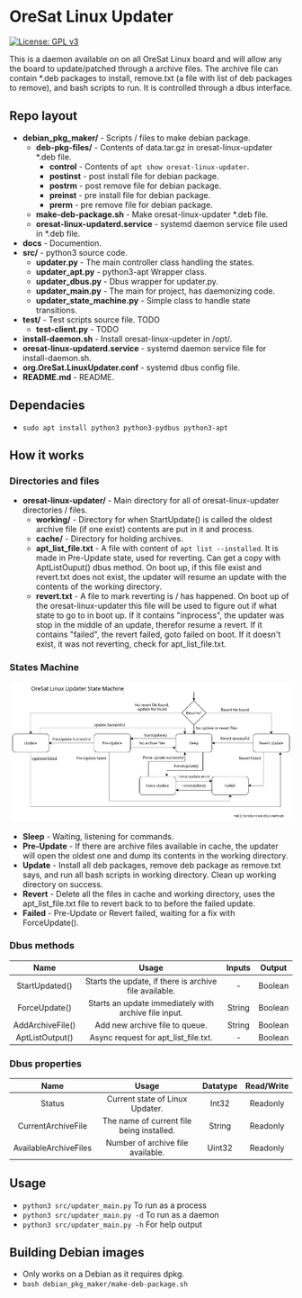 # OreSat Linux Updater
[![License: GPL v3](https://img.shields.io/badge/License-GPL%20v3-blue.svg)](https://www.gnu.org/licenses/gpl-3.0)

This is a daemon available on on all OreSat Linux board and will allow any the board to update/patched through a archive files.
The archive file can contain *.deb packages to install, remove.txt (a file with list of deb packages to remove), and bash scripts to run.
It is controlled through a dbus interface.

## Repo layout
- **debian_pkg_maker/** - Scripts / files to make debian package.
    - **deb-pkg-files/** - Contents of data.tar.gz in oresat-linux-updater *.deb file.
        - **control** - Contents of `apt show oresat-linux-updater`.
        - **postinst** - post install file for debian package.
        - **postrm** -  post remove file for debian package.
        - **preinst** - pre install file for debian package.
        - **prerm** - pre remove file for debian package.
    - **make-deb-package.sh** - Make oresat-linux-updater *.deb file.
    - **oresat-linux-updaterd.service** - systemd daemon service file used in *.deb file.
- **docs** - Documention.
- **src/** - python3 source code.
    - **updater.py** - The main controller class handling the states.
    - **updater_apt.py** - python3-apt Wrapper class.
    - **updater_dbus.py** - Dbus wrapper for updater.py.
    - **updater_main.py** - The main for project, has daemonizing code.
    - **updater_state_machine.py** - Simple class to handle state transitions.
- **test/** - Test scripts source file. TODO
    - **test-client.py** - TODO
- **install-daemon.sh** - Install oresat-linux-updeter in /opt/.
- **oresat-linux-updaterd.service** - systemd daemon service file for install-daemon.sh.
- **org.OreSat.LinuxUpdater.conf** - systemd dbus config file.
- **README.md** - README.

## Dependacies
- `sudo apt install python3 python3-pydbus python3-apt`

## How it works
### Directories and files
- **oresat-linux-updater/** - Main directory for all of oresat-linux-updater directories / files.
    - **working/** - Directory for when StartUpdate() is called the oldest archive file (if one exist) contents are put in it and process.
    - **cache/** - Directory for holding archives.
    - **apt_list_file.txt** - A file with content of `apt list --installed`. It is made in Pre-Update state, used for reverting. Can get a copy with AptListOuput() dbus method. On boot up, if this file exist and revert.txt does not exist, the updater will resume an update with the contents of the working directory.
    - **revert.txt** - A file to mark reverting is / has happened. On boot up of the oresat-linux-updater this file will be used to figure out if what state to go to in boot up. If it contains "inprocess", the updater was stop in the middle of an update, therefor resume a revert. If it contains "failed", the revert failed, goto failed on boot. If it doesn't exist, it was not reverting, check for apt_list_file.txt. 

### States Machine
![](docs/UpdaterStateMachine.jpg)
- **Sleep** - Waiting, listening for commands.
- **Pre-Update** - If there are archive files available in cache, the updater will open the oldest one and dump its contents in the working directory.
- **Update** - Install all deb packages, remove deb package as remove.txt says, and run all bash scripts in working directory. Clean up working directory on success.
- **Revert** - Delete all the files in cache and working directory, uses the apt_list_file.txt file to revert back to to before the failed update. 
- **Failed** - Pre-Update or Revert failed, waiting for a fix with ForceUpdate(). 

### Dbus methods
| Name              | Usage                                                     | Inputs    | Output    |
| :---------------: | :-------------------------------------------------------: | :-------: | :-------: | 
| StartUpdated()    | Starts the update, if there is archive file available.    | -         | Boolean   |
| ForceUpdate()     | Starts an update immediately with archive file input.     | String    | Boolean   |
| AddArchiveFile()  | Add new archive file to queue.                            | String    | Boolean   |
| AptListOutput()   | Async request for apt_list_file.txt.                      | -         | Boolean   |

### Dbus properties
| Name                  | Usage                                             | Datatype  | Read/Write    |
| :-------------------: | :-----------------------------------------------: | :-------: | :-----------: |
| Status                | Current state of Linux Updater.                   | Int32     | Readonly      |
| CurrentArchiveFile    | The name of current file being installed.         | String    | Readonly      |
| AvailableArchiveFiles | Number of archive file available.                 | Uint32    | Readonly      |

## Usage
- `python3 src/updater_main.py` To run as a process
- `python3 src/updater_main.py -d` To run as a daemon
- `python3 src/updater_main.py -h` For help output

## Building Debian images
- Only works on a Debian as it requires dpkg.
- `bash debian_pkg_maker/make-deb-package.sh`

